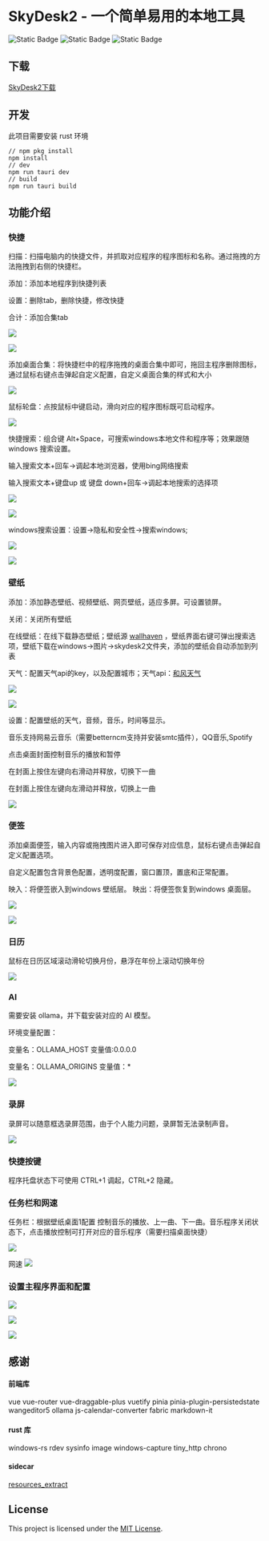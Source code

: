 # SkyDesk2 - 一个简单易用的本地工具

![Static Badge](https://img.shields.io/badge/Tauri-2-blue?logo=tauri)
![Static Badge](https://img.shields.io/badge/Rust-1.81.0-blue?logo=rust)
![Static Badge](https://img.shields.io/badge/vue3-vuetifyjs-gray)

## 下载

[SkyDesk2下载](https://github.com/angelbests/SkyDesk2/releases)

## 开发

此项目需要安装 rust 环境

```
// npm pkg install
npm install
// dev
npm run tauri dev
// build
npm run tauri build
```

## 功能介绍

### 快捷

扫描：扫描电脑内的快捷文件，并抓取对应程序的程序图标和名称。通过拖拽的方法拖拽到右侧的快捷栏。

添加：添加本地程序到快捷列表

设置：删除tab，删除快捷，修改快捷

合计：添加合集tab

![](./screenshot/2.png)

![](./screenshot/1.png)

添加桌面合集：将快捷栏中的程序拖拽的桌面合集中即可，拖回主程序删除图标，通过鼠标右键点击弹起自定义配置，自定义桌面合集的样式和大小

![](./screenshot/13.png)

鼠标轮盘：点按鼠标中键启动，滑向对应的程序图标既可启动程序。

![](./screenshot/3.png)

快捷搜索：组合键 Alt+Space，可搜索windows本地文件和程序等；效果跟随windows 搜索设置。

输入搜索文本+回车->调起本地浏览器，使用bing网络搜索

输入搜索文本+键盘up 或 键盘 down+回车->调起本地搜索的选择项

![](./screenshot/16.png)

![](./screenshot/17.png)

windows搜索设置：设置->隐私和安全性->搜索windows;

![](./screenshot/18.png)

![](./screenshot/19.png)

### 壁纸

添加：添加静态壁纸、视频壁纸、网页壁纸，适应多屏。可设置锁屏。

关闭：关闭所有壁纸

在线壁纸：在线下载静态壁纸；壁纸源 [wallhaven](https://wallhaven.cc/) ，壁纸界面右键可弹出搜索选项，壁纸下载在windows->图片->skydesk2文件夹，添加的壁纸会自动添加到列表

天气：配置天气api的key，以及配置城市；天气api：[和风天气](https://www.qweather.com/)

![](./screenshot/4.png)

![](./screenshot/7.png)

设置：配置壁纸的天气，音频，音乐，时间等显示。

音乐支持网易云音乐（需要betterncm支持并安装smtc插件），QQ音乐,Spotify

点击桌面封面控制音乐的播放和暂停

在封面上按住左键向右滑动并释放，切换下一曲

在封面上按住左键向左滑动并释放，切换上一曲

![](./screenshot/20.png)

### 便签

添加桌面便签，输入内容或拖拽图片进入即可保存对应信息，鼠标右键点击弹起自定义配置选项。

自定义配置包含背景色配置，透明度配置，窗口置顶，置底和正常配置。

映入：将便签嵌入到windows 壁纸层。
映出：将便签恢复到windows 桌面层。

![](./screenshot/5.png)

![](./screenshot/6.png)

### 日历

鼠标在日历区域滚动滑轮切换月份，悬浮在年份上滚动切换年份

![](./screenshot/12.png)

### AI

需要安装 ollama，并下载安装对应的 AI 模型。

环境变量配置：

变量名：OLLAMA_HOST 变量值:0.0.0.0

变量名：OLLAMA_ORIGINS 变量值：\*

![](./screenshot/10.png)

### 录屏

录屏可以随意框选录屏范围，由于个人能力问题，录屏暂无法录制声音。

![](./screenshot/11.png)

### 快捷按键

程序托盘状态下可使用 CTRL+1 调起，CTRL+2 隐藏。

### 任务栏和网速

任务栏：根据壁纸桌面1配置 控制音乐的播放、上一曲、下一曲。音乐程序关闭状态下，点击播放控制可打开对应的音乐程序（需要扫描桌面快捷）

![](./screenshot/21.png)

网速
![](./screenshot/9.png)

### 设置主程序界面和配置

![](./screenshot/15.png)

![](./screenshot/22.png)

![](./screenshot/23.png)

## 感谢

#### 前端库

vue
vue-router
vue-draggable-plus
vuetify
pinia
pinia-plugin-persistedstate
wangeditor5
ollama
js-calendar-converter
fabric
markdown-it

#### rust 库

windows-rs
rdev
sysinfo
image
windows-capture
tiny_http
chrono

#### sidecar

[resources_extract](https://www.nirsoft.net/utils/resources_extract.html)

## License

This project is licensed under the [MIT License](LICENSE).
